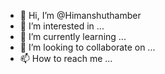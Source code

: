 - 👋 Hi, I’m @Himanshuthamber
- 👀 I’m interested in ...
- 🌱 I’m currently learning ...
- 💞️ I’m looking to collaborate on ...
- 📫 How to reach me ...

<!---
Himanshuthamber/Himanshuthamber is a ✨ special ✨ repository because its `README.md` (this file) appears on your GitHub profile.
You can click the Preview link to take a look at your changes.
--->

